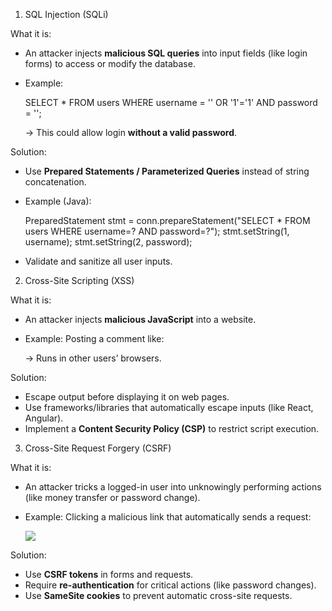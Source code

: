 1. SQL Injection (SQLi)

What it is:

* An attacker injects **malicious SQL queries** into input fields (like login forms) to access or modify the database.
* Example:

  SELECT * FROM users WHERE username = '' OR '1'='1' AND password = '';


  → This could allow login **without a valid password**.

Solution:

* Use **Prepared Statements / Parameterized Queries** instead of string concatenation.
* Example (Java):

  PreparedStatement stmt = conn.prepareStatement("SELECT * FROM users WHERE username=? AND password=?");
  stmt.setString(1, username);
  stmt.setString(2, password);
* Validate and sanitize all user inputs.


2. Cross-Site Scripting (XSS)

What it is:

* An attacker injects **malicious JavaScript** into a website.
* Example: Posting a comment like:

  <script>alert('Hacked!');</script>

  → Runs in other users’ browsers.

Solution:

* Escape output before displaying it on web pages.
* Use frameworks/libraries that automatically escape inputs (like React, Angular).
* Implement a **Content Security Policy (CSP)** to restrict script execution.


3. Cross-Site Request Forgery (CSRF)

What it is:

* An attacker tricks a logged-in user into unknowingly performing actions (like money transfer or password change).
* Example: Clicking a malicious link that automatically sends a request:

  <img src="http://bank.com/transfer?amount=1000&to=attacker" />
  

Solution:

* Use **CSRF tokens** in forms and requests.
* Require **re-authentication** for critical actions (like password changes).
* Use **SameSite cookies** to prevent automatic cross-site requests.
